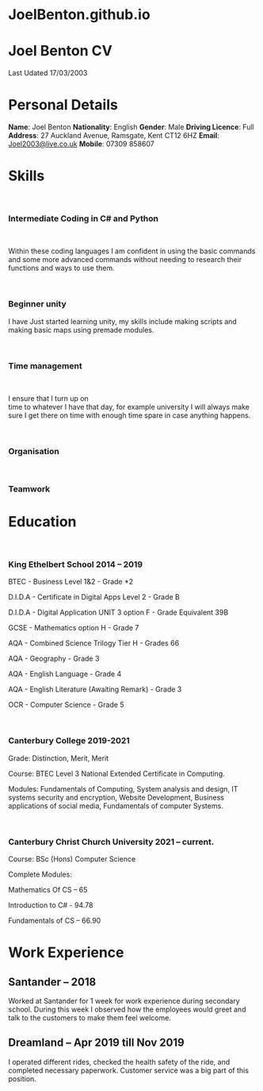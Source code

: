# JoelBenton.github.io

<div>
    <h1>Joel Benton CV</h1>
    <p>Last Udated 17/03/2003</p>
</div>

<div>
  <h1>Personal Details</h1>
  <b>Name</b>: Joel Benton
  <b>Nationality</b>: English
  <b>Gender</b>: Male
  <b>Driving Licence</b>: Full
  <b>Address</b>: 27 Auckland Avenue, Ramsgate, Kent CT12 6HZ
  <b>Email</b>: <a href="mailto:Joel2003@live.co.uk">Joel2003@live.co.uk</a>
  <b>Mobile</b>: 07309 858607
</div>
    
<div>
    <h1>Skills</h1><br>
    <h3>Intermediate Coding in C# and Python</h3><br>
    <p>Within these coding languages I am confident in using the basic commands and some more advanced commands without needing to research their functions and ways to use them.</p><br>
    <h3>Beginner unity</h3>
    <p>I have Just started learning unity, my skills include making scripts and making basic maps using premade modules.</p><br>
    <h3>Time management</h3><br>
    <p>I ensure that I turn up on <br>time to whatever I have that day, for example university I will always make sure I get there on time with enough time spare in case anything happens.</p><br>
    <h3>Organisation</h3><br>
    <h3>Teamwork</h3>
</div>


<div>
    <h1>Education</h1><br>
    <h3>King Ethelbert School 2014 – 2019</h3>
    <p>BTEC      - Business Level 1&2 - Grade *2</p>			
    <p>D.I.D.A   - Certificate in Digital Apps Level 2 - Grade B</p>		           
    <p>D.I.D.A   - Digital Application UNIT 3 option F - Grade Equivalent 39B</p>
    <p>GCSE      - Mathematics option H - Grade 7</p>	
    <p>AQA       - Combined Science Trilogy Tier H - Grades 66</p>			
    <p>AQA       - Geography - Grade 3</p>					
    <p>AQA       - English Language - Grade 4</p>			
    <p>AQA       - English Literature (Awaiting Remark) - Grade 3</p>
    <p>OCR       - Computer Science - Grade 5</p>
    <br>
    <h3>Canterbury College 2019-2021</h3>
    <p>Grade: Distinction, Merit, Merit</p>
    <p>Course: BTEC Level 3 National Extended Certificate in Computing.</p>
    <p>Modules: Fundamentals of Computing, System analysis and design, IT systems security and encryption, Website Development, Business applications of social media,      Fundamentals of computer Systems.</p>
    <br>
    <h3>Canterbury Christ Church University 2021 – current.</h3>
    <p>Course: BSc (Hons) Computer Science</p>
    <p>Complete Modules:</p> 
    <p>Mathematics Of CS – 65</p>
    <p>Introduction to C# - 94.78</p>
    <p>Fundamentals of CS – 66.90</p>
</div>

# Work Experience

## Santander – 2018
Worked at Santander for 1 week for work experience during secondary school. During this week I observed how the employees would greet and talk to the customers to make them feel welcome.

## Dreamland – Apr 2019 till Nov 2019
I operated different rides, checked the health safety of the ride, and completed necessary paperwork. Customer service was a big part of this position.
